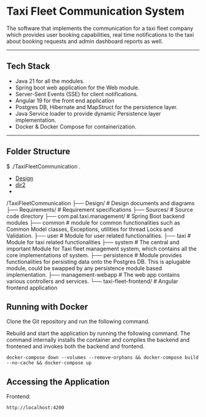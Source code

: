 # Taxi Fleet Communication System

The software that implements the communication for a taxi fleet company which provides user booking capabilities, real time notifications to the taxi about booking requests and admin dashboard reports as well.

---

## Tech Stack

- Java 21 for all the modules.
- Spring boot web application for the Web module.
- Server-Sent Events (SSE) for client notifications.
- Angular 19 for the front end application
- Postgres DB, Hibernate and MapStruct for the persistence layer.
- Java Service loader to provide dynamic Persistence layer implementation.
- Docker & Docker Compose for containerization.

---

## Folder Structure
$ ./TaxiFleetCommunication
.
 * [Design](./Design)
 * [dir2](./dir2)
 * 
/TaxiFleetCommunication
    ├── Design/ # Design documents and diagrams 
    ├── Requirements/ # Requirement specifications 
    ├── Sources/ # Source code directory
        ├── com.pal.taxi.management/ # Spring Boot backend modules
            ├── common # module for common functionalities such as Common Model classes, Exceptions, utilities for thread Locks and Validation.
            ├── user # Module for user related functionalities.
            ├── taxi # Module for taxi related functionalities
            ├── system # The central and important Module for Taxi fleet management system, which contains all the core implementations of system.
            ├── persistence # Module provides functionalities for persisting data onto the Postgres DB. This is aplugable module, could be swapped by any persistence module based implementation.
            ├── management-webapp # The web app contains various controllers and services.
        └── taxi-fleet-frontend/ # Angular frontend application

## Running with Docker

Clone the Git repository and run the following command.

Rebuild and start the application by running the following command. The command internally installs the container and compiles the backend and frontened and invokes both the backend and frontend.

```
docker-compose down --volumes --remove-orphans && docker-compose build --no-cache && docker-compose up
```

## Accessing the Application
Frontend: 
```
http://localhost:4200
```